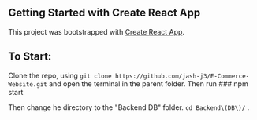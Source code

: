 ## Getting Started with Create React App

This project was bootstrapped with [Create React App](https://github.com/facebook/create-react-app).

## To Start:

Clone the repo, using ```git clone https://github.com/jash-j3/E-Commerce-Website.git``` and open the terminal in the parent folder.
Then run ### npm start

Then change he directory to the "Backend DB" folder. ```cd Backend\(DB\)/``` .
